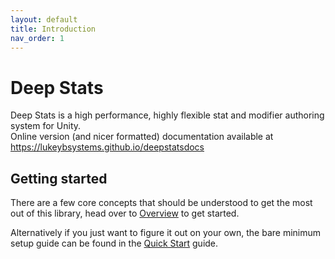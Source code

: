 ```yaml
---
layout: default
title: Introduction
nav_order: 1
---
```


# Deep Stats

Deep Stats is a high performance, highly flexible stat and modifier authoring system for Unity.   
Online version (and nicer formatted) documentation available at <https://lukeybsystems.github.io/deepstatsdocs>

## Getting started
There are a few core concepts that should be understood to get the most out of this library, head over to [Overview](/docs/overview.md) to get started.

Alternatively if you just want to figure it out on your own, the bare minimum setup guide can be found in the [Quick Start](/docs/quickstart.md) guide.

